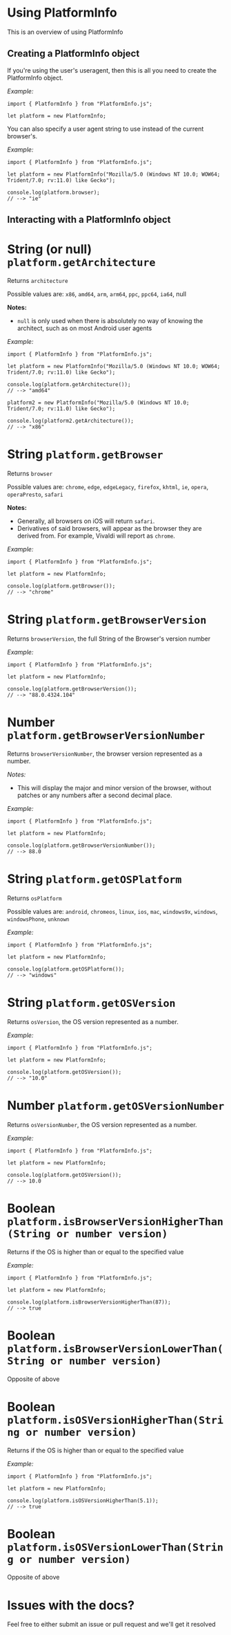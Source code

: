 # Using PlatformInfo

This is an overview of using PlatformInfo

## Creating a PlatformInfo object

If you're using the user's useragent, then this is all you need to create the PlatformInfo object.

*Example:*
```
import { PlatformInfo } from "PlatformInfo.js";

let platform = new PlatformInfo;
```

You can also specify a user agent string to use instead of the current browser's.

*Example:*
```
import { PlatformInfo } from "PlatformInfo.js";

let platform = new PlatformInfo("Mozilla/5.0 (Windows NT 10.0; WOW64; Trident/7.0; rv:11.0) like Gecko");

console.log(platform.browser);
// --> "ie"
```

## Interacting with a PlatformInfo object

# String (or null) `platform.getArchitecture`
Returns `architecture`

Possible values are: `x86`, `amd64`, `arm`, `arm64`, `ppc`, `ppc64`, `ia64`, null

**Notes:**
* `null` is only used when there is absolutely no way of knowing the architect, such as on most Android user agents 

*Example:*
```
import { PlatformInfo } from "PlatformInfo.js";

let platform = new PlatformInfo("Mozilla/5.0 (Windows NT 10.0; WOW64; Trident/7.0; rv:11.0) like Gecko");

console.log(platform.getArchitecture());
// --> "amd64"

platform2 = new PlatformInfo("Mozilla/5.0 (Windows NT 10.0; Trident/7.0; rv:11.0) like Gecko");

console.log(platform2.getArchitecture());
// --> "x86"
```

# String `platform.getBrowser`
Returns `browser`

Possible values are: `chrome`, `edge`, `edgeLegacy`, `firefox`, `khtml`, `ie`, `opera`, `operaPresto`, `safari`

**Notes:**
* Generally, all browsers on iOS will return `safari`.
* Derivatives of said browsers, will appear as the browser they are derived from. For example, Vivaldi will report as `chrome`.

*Example:*
```
import { PlatformInfo } from "PlatformInfo.js";

let platform = new PlatformInfo;

console.log(platform.getBrowser());
// --> "chrome"
```

# String `platform.getBrowserVersion`

Returns `browserVersion`, the full String of the Browser's version number

*Example:*
```
import { PlatformInfo } from "PlatformInfo.js";

let platform = new PlatformInfo;

console.log(platform.getBrowserVersion());
// --> "88.0.4324.104"
```

# Number `platform.getBrowserVersionNumber`

Returns `browserVersionNumber`, the browser version represented as a number.

*Notes:*
* This will display the major and minor version of the browser, without patches or any numbers after a second decimal place.

*Example:*
```
import { PlatformInfo } from "PlatformInfo.js";

let platform = new PlatformInfo;

console.log(platform.getBrowserVersionNumber());
// --> 88.0
```

# String `platform.getOSPlatform`

Returns `osPlatform`

Possible values are: `android`, `chromeos`, `linux`, `ios`, `mac`, `windows9x`, `windows`, `windowsPhone`, `unknown`

*Example:*
```
import { PlatformInfo } from "PlatformInfo.js";

let platform = new PlatformInfo;

console.log(platform.getOSPlatform());
// --> "windows"
```

# String `platform.getOSVersion`

Returns `osVersion`, the OS version represented as a number.

*Example:*
```
import { PlatformInfo } from "PlatformInfo.js";

let platform = new PlatformInfo;

console.log(platform.getOSVersion());
// --> "10.0"
```

# Number `platform.getOSVersionNumber`

Returns `osVersionNumber`, the OS version represented as a number.

*Example:*
```
import { PlatformInfo } from "PlatformInfo.js";

let platform = new PlatformInfo;

console.log(platform.getOSVersion());
// --> 10.0
```

# Boolean `platform.isBrowserVersionHigherThan(String or number version)`

Returns if the OS is higher than or equal to the specified value

*Example:*
```
import { PlatformInfo } from "PlatformInfo.js";

let platform = new PlatformInfo;

console.log(platform.isBrowserVersionHigherThan(87));
// --> true
```

# Boolean `platform.isBrowserVersionLowerThan(String or number version)`

Opposite of above

# Boolean `platform.isOSVersionHigherThan(String or number version)`

Returns if the OS is higher than or equal to the specified value

*Example:*
```
import { PlatformInfo } from "PlatformInfo.js";

let platform = new PlatformInfo;

console.log(platform.isOSVersionHigherThan(5.1));
// --> true
```

# Boolean `platform.isOSVersionLowerThan(String or number version)`

Opposite of above

# Issues with the docs?
Feel free to either submit an issue or pull request and we'll get it resolved
